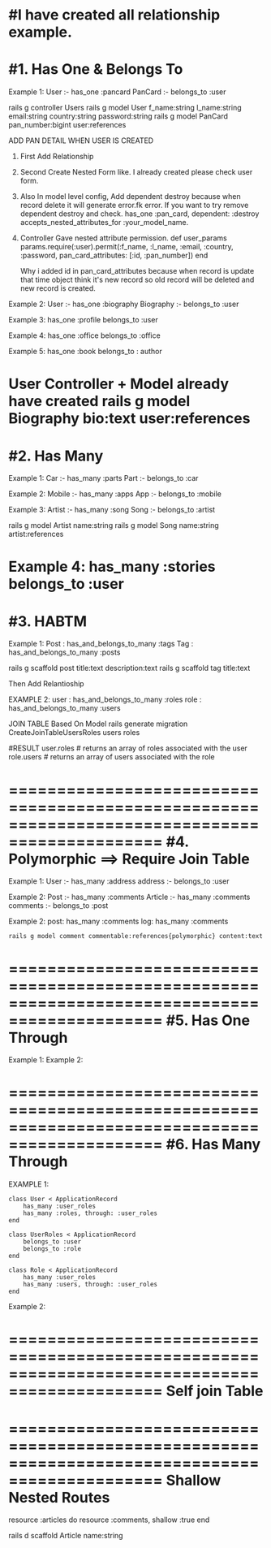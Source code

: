 #I have created all relationship example.
==============================================================================================
#1. Has One & Belongs To
==============================================================================================
Example 1:
  User     :- has_one :pancard
  PanCard  :- belongs_to :user

  rails g controller Users
  rails g model User f_name:string l_name:string email:string country:string password:string
  rails g model PanCard pan_number:bigint user:references

  ADD PAN DETAIL WHEN USER IS CREATED
  1. First Add Relationship
  
  2. Second Create Nested Form like.
      I already created please check user form.

  3. Also In model level config, Add dependent destroy because when record delete it will 
      generate error.fk error. If you want to try remove dependent destroy and check. 
      has_one :pan_card, dependent: :destroy
      accepts_nested_attributes_for :your_model_name.

  4. Controller Gave nested attribute permission.
      def user_params
        params.require(:user).permit(:f_name, :l_name, :email, :country, :password,
        pan_card_attributes: [:id, :pan_number])
      end

      Why i added id in  pan_card_attributes because when record is update that time object think it's new record so old record will be deleted and new record is created.
  
Example 2:
  User       :- has_one :biography
  Biography  :- belongs_to :user

Example 3:
	has_one    :profile
	belongs_to :user

Example 4:
	has_one :office
	belongs_to :office 

Example 5:
	has_one :book 
	belongs_to : author


User Controller + Model already have created
rails g model Biography bio:text user:references
==============================================================================================
#2. Has Many
==============================================================================================
Example 1:
  Car   :- has_many :parts
  Part  :- belongs_to :car

Example 2:
  Mobile   :- has_many :apps
  App      :- belongs_to :mobile

Example 3:
  Artist    :- has_many :song
  Song      :- belongs_to :artist

  rails g model Artist name:string
  rails g model Song name:string artist:references

Example 4:
	has_many   :stories
  belongs_to :user
==============================================================================================
#3. HABTM
==============================================================================================
Example 1: 
  Post :  has_and_belongs_to_many :tags
  Tag  :  has_and_belongs_to_many :posts

  rails g scaffold post title:text description:text
  rails g scaffold tag title:text

  Then Add Relantioship
    

EXAMPLE 2:
  user : has_and_belongs_to_many :roles
  role : has_and_belongs_to_many :users

JOIN TABLE Based On Model 
  rails generate migration CreateJoinTableUsersRoles users roles
    
#RESULT
  user.roles # returns an array of roles associated with the user
  role.users # returns an array of users associated with the role

==============================================================================================
#4. Polymorphic ==> Require Join Table 
==============================================================================================
Example 1:
  User      :- has_many :address
  address   :- belongs_to :user

Example 2:
  Post     :- has_many :comments
  Article  :- has_many :comments
  comments :- belongs_to :post

Example 2:
	post: has_many :comments
	log:  has_many :comments

	rails g model comment commentable:references{polymorphic} content:text
==============================================================================================
#5. Has One Through
==============================================================================================
Example 1:
Example 2:

==============================================================================================
#6. Has Many Through
==============================================================================================
EXAMPLE 1:

	class User < ApplicationRecord
		has_many :user_roles
		has_many :roles, through: :user_roles
	end

	class UserRoles < ApplicationRecord
		belongs_to :user
		belongs_to :role
	end
	
	class Role < ApplicationRecord
		has_many :user_roles
		has_many :users, through: :user_roles
	end

Example 2:

==============================================================================================
Self join Table
==============================================================================================



==============================================================================================
Shallow Nested Routes
==============================================================================================
resource :articles do
    resource :comments, shallow :true
  end 

rails d scaffold Article name:string


